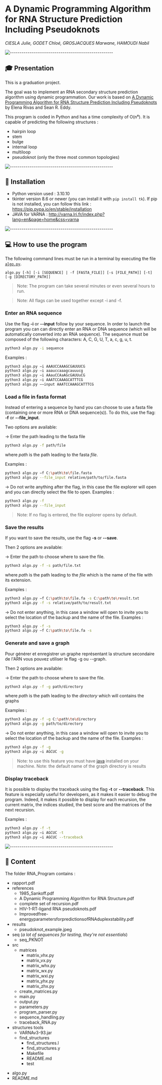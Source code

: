 # A Dynamic Programming Algorithm for RNA Structure Prediction Including Pseudoknots

*CIESLA Julie, GODET Chloé, GROSJACQUES Marwane, HAMOUDI Nabil*

![-----------------------------------------------------](https://raw.githubusercontent.com/andreasbm/readme/master/assets/lines/aqua.png)
## 🎓 Presentation
This is a graduation project. 

The goal was to implement an RNA secondary structure prediction algorithm using dynamic programmation.
Our work is based on [A Dynamic Programming Algorithm for RNA Structure Prediction Including Pseudoknots](https://github.com/Nabil-hamoudi/Program_RNA-Structure_Python/blob/main/references/A%20Dynamic%20Programming%20Algorithm%20for%20RNA%20Structure.pdf) by Elena Rivas and Sean R. Eddy. 

This program is coded in Python and has a time complexity of O(n⁶).
It is capable of predicting the following structures :
* hairpin loop
* stem
* bulge
* internal loop
* multiloop
* pseudoknot (only the three most common topologies)


![-----------------------------------------------------](https://raw.githubusercontent.com/andreasbm/readme/master/assets/lines/aqua.png)
## :construction: Installation
- Python version used : 3.10.10
- tkinter version 8.6 or newer 
(you can install it with `pip install tk`). If pip is not installed, you can follow this link : https://pip.pypa.io/en/stable/installation
- JAVA for VARNA : http://varna.lri.fr/index.php?lang=en&page=home&css=varna



![-----------------------------------------------------](https://raw.githubusercontent.com/andreasbm/readme/master/assets/lines/aqua.png)
## :computer: How to use the program
The following command lines must be run in a terminal by executing the file [`algo.py`](https://github.com/Nabil-hamoudi/Program_RNA-Structure_Python/blob/main/algo.py).

```
algo.py [-h] [-i [SEQUENCE] | -f [FASTA_FILE]] [-s [FILE_PATH]] [-t] [-g [DIRECTORY_PATH]]
```

> Note: The program can take several minutes or even several hours to run.

> Note: All flags can be used together except -i and -f.


### Enter an RNA sequence

Use the flag **-i** or **--input** follow by your sequence.
In order to launch the program you can can directly enter an RNA or DNA sequence (which will be automatically converted into an RNA sequence). The sequence must be composed of the following characters: A, C, G, U, T, a, c, g, u, t.

```sh 
python3 algo.py -i sequence
``` 

Examples : 
```sh
python3 algo.py −i AAAUCCAAAGCGAUUUCG
python3 algo.py −i aaauccaaagcauuucg
python3 algo.py −i AAauCCAaAGcGAUUuCG
python3 algo.py −i AAATCCAAAGCATTTCG
python3 algo.py −−input AAATCCAAAGCATTTCG
```


### Load a file in fasta format

Instead of entering a sequence by hand you can choose to use a fasta file (containing one or more RNA or DNA sequence(s)).
To do this, use the flag: **-f** or **--file_input**.

Two options are available:

→ Enter the path leading to the fasta file

```sh
python3 algo.py -f path/file
```
where *path* is the path leading to the fasta *file*.

Examples :

```sh
python3 algo.py −f C:\path\to\file.fasta
python3 algo.py --file_input relative/path/to/file.fasta

```
→ Do not write anything after the flag, in this case the file explorer will open and you can directly select the file to open.
Examples : 
```sh
python3 algo.py -f
python3 algo.py --file_input
```
> Note: If no flag is entered, the file explorer opens by default.


### Save the results

If you want to save the results, use the flag **-s** or **--save**. 

Then 2 options are available:

→ Enter the path to choose where to save the file.
```sh
python3 algo.py -f -s path/file.txt
```
where *path* is the path leading to the *file* which is the name of the file with its extension.

Examples : 
```sh
python3 algo.py −f C:\path\to\file.fa -s C:\path\to\result.txt
python3 algo.py -f -s relative/path/to/result.txt
```
→ Do not enter anything, in this case a window will open to invite you to select the location of the backup and the name of the file. 
Examples : 
```sh
python3 algo.py -f -s
python3 algo.py −f C:\path\to\file.fa -s
```


### Generate and save a graph

Pour générer et enregistrer un graphe représentant la structure secondaire de l'ARN vous pouvez utiliser le flag -g ou --graph. 

Then 2 options are available:

→ Enter the path to choose where to save the file.

```sh
python3 algo.py -f -g path/directory
```
where *path* is the path leading to the *directory* which will contains the graphs

Examples : 
```sh
python3 algo.py -f -g C:\path\to\directory
python3 algo.py -g path/to/directory
```

→ Do not enter anything, in this case a window will open to invite you to select the location of the backup and the name of the file. 
Examples : 
```sh
python3 algo.py -f -g
python3 algo.py −i AGCUC -g
```
> Note: to use this feature you must have [java](https://www.java.com/fr/) installed on your machine.
> Note: the default name of the graph directory is results


### Display traceback

It is possible to display the traceback using the flag **-t** or **--traceback**. This feature is especially useful for developers, as it makes it easier to debug the program. Indeed, it makes it possible to display for each recursion, the current matrix, the indices studied, the best score and the matrices of the next recursion.

Examples : 
```sh
python3 algo.py -f -t
python3 algo.py −i AGCUC -t
python3 algo.py −i AGCUC --traceback
```

![-----------------------------------------------------](https://raw.githubusercontent.com/andreasbm/readme/master/assets/lines/aqua.png)
## :open_file_folder: Content
The folder RNA_Program contains : 
* rapport.pdf
* references
    * 1985_Sankoff.pdf
    * A Dynamic Programming Algorithm for RNA Structure.pdf
    * complete set of recursion.pdf
    * HIV-1-RT-ligand RNA pseudoknots.pdf
    * Improvedfree-energyparametersforpredictionsofRNAduplexstability.pdf
* results
    * pseudoknot_example.jpeg
* seq (*a lot of sequences for testing, they're not essentials*)
    * seq_PKNOT
* src
    * matrices
        * matrix_vhx.py
        * matrix_vx.py
        * matrix_whx.py
        * matrix_wx.py
        * matrix_wxi.py
        * matrix_yhx.py
        * matrix_zhx.py
    * create_matrices.py
    * main.py
    * output.py
    * parameters.py
    * program_parser.py
    * sequence_handling.py
    * traceback_RNA.py
* structures tools
    * VARNAv3-93.jar
    * find_structures
        * find_structures.l
        * find_structures.y
        * Makefile
        * README.md
        * test
- algo.py
- README.md
